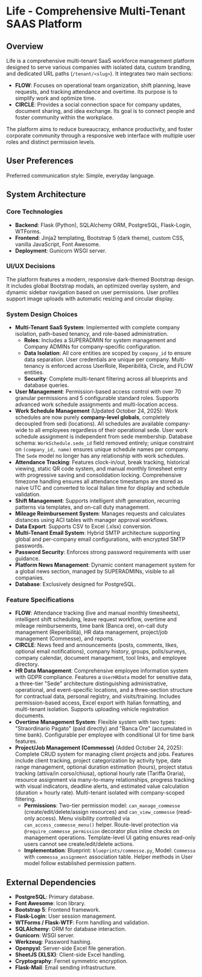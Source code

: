 # Life - Comprehensive Multi-Tenant SAAS Platform

## Overview
Life is a comprehensive multi-tenant SaaS workforce management platform designed to serve various companies with isolated data, custom branding, and dedicated URL paths (`/tenant/<slug>`). It integrates two main sections:

- **FLOW**: Focuses on operational team organization, shift planning, leave requests, and tracking attendance and overtime. Its purpose is to simplify work and optimize time.
- **CIRCLE**: Provides a social connection space for company updates, document sharing, and idea exchange. Its goal is to connect people and foster community within the workplace.

The platform aims to reduce bureaucracy, enhance productivity, and foster corporate community through a responsive web interface with multiple user roles and distinct permission levels.

## User Preferences
Preferred communication style: Simple, everyday language.

## System Architecture

### Core Technologies
- **Backend**: Flask (Python), SQLAlchemy ORM, PostgreSQL, Flask-Login, WTForms.
- **Frontend**: Jinja2 templating, Bootstrap 5 (dark theme), custom CSS, vanilla JavaScript, Font Awesome.
- **Deployment**: Gunicorn WSGI server.

### UI/UX Decisions
The platform features a modern, responsive dark-themed Bootstrap design. It includes global Bootstrap modals, an optimized overlay system, and dynamic sidebar navigation based on user permissions. User profiles support image uploads with automatic resizing and circular display.

### System Design Choices
- **Multi-Tenant SaaS System**: Implemented with complete company isolation, path-based tenancy, and role-based administration.
  - **Roles**: Includes a SUPERADMIN for system management and Company ADMINs for company-specific configuration.
  - **Data Isolation**: All core entities are scoped by `company_id` to ensure data separation. User credentials are unique per company. Multi-tenancy is enforced across UserRole, Reperibilità, Circle, and FLOW entities.
  - **Security**: Complete multi-tenant filtering across all blueprints and database queries.
- **User Management**: Permission-based access control with over 70 granular permissions and 5 configurable standard roles. Supports advanced work schedule assignments and multi-location access.
- **Work Schedule Management** (Updated October 24, 2025): Work schedules are now purely **company-level globals**, completely decoupled from sedi (locations). All schedules are available company-wide to all employees regardless of their operational sede. User work schedule assignment is independent from sede membership. Database schema: `WorkSchedule.sede_id` field removed entirely; unique constraint on `(company_id, name)` ensures unique schedule names per company. The `Sede` model no longer has any relationship with work schedules.
- **Attendance Tracking**: Features clock-in/out, break tracking, historical viewing, static QR code system, and manual monthly timesheet entry with progressive saving and consolidation locking. Comprehensive timezone handling ensures all attendance timestamps are stored as naive UTC and converted to local Italian time for display and schedule validation.
- **Shift Management**: Supports intelligent shift generation, recurring patterns via templates, and on-call duty management.
- **Mileage Reimbursement System**: Manages requests and calculates distances using ACI tables with manager approval workflows.
- **Data Export**: Supports CSV to Excel (.xlsx) conversion.
- **Multi-Tenant Email System**: Hybrid SMTP architecture supporting global and per-company email configurations, with encrypted SMTP passwords.
- **Password Security**: Enforces strong password requirements with user guidance.
- **Platform News Management**: Dynamic content management system for a global news section, managed by SUPERADMINs, visible to all companies.
- **Database**: Exclusively designed for PostgreSQL.

### Feature Specifications
- **FLOW**: Attendance tracking (live and manual monthly timesheets), intelligent shift scheduling, leave request workflow, overtime and mileage reimbursements, time bank (Banca ore), on-call duty management (Reperibilità), HR data management, project/job management (Commesse), and reports.
- **CIRCLE**: News feed and announcements (posts, comments, likes, optional email notifications), company history, groups, polls/surveys, company calendar, document management, tool links, and employee directory.
- **HR Data Management**: Comprehensive employee information system with GDPR compliance. Features a `UserHRData` model for sensitive data, a three-tier "Sede" architecture distinguishing administrative, operational, and event-specific locations, and a three-section structure for contractual data, personal registry, and visits/training. Includes permission-based access, Excel export with Italian formatting, and multi-tenant isolation. Supports uploading vehicle registration documents.
- **Overtime Management System**: Flexible system with two types: "Straordinario Pagato" (paid directly) and "Banca Ore" (accumulated in time bank). Configurable per employee with conditional UI for time bank features.
- **Project/Job Management (Commesse)** (Added October 24, 2025): Complete CRUD system for managing client projects and jobs. Features include client tracking, project categorization by activity type, date range management, optional duration estimation (hours), project status tracking (attiva/in corso/chiusa), optional hourly rate (Tariffa Oraria), resource assignment via many-to-many relationships, progress tracking with visual indicators, deadline alerts, and estimated value calculation (duration × hourly rate). Multi-tenant isolated with company-scoped filtering. 
  - **Permissions**: Two-tier permission model: `can_manage_commesse` (create/edit/delete/assign resources) and `can_view_commesse` (read-only access). Menu visibility controlled via `can_access_commesse_menu()` helper. Route-level protection via `@require_commesse_permission` decorator plus inline checks on management operations. Template-level UI gating ensures read-only users cannot see create/edit/delete actions.
  - **Implementation**: Blueprint: `blueprints/commesse.py`, Model: `Commessa` with `commessa_assignment` association table. Helper methods in User model follow established permission pattern.

## External Dependencies
- **PostgreSQL**: Primary database.
- **Font Awesome**: Icon library.
- **Bootstrap 5**: Frontend framework.
- **Flask-Login**: User session management.
- **WTForms / Flask-WTF**: Form handling and validation.
- **SQLAlchemy**: ORM for database interaction.
- **Gunicorn**: WSGI server.
- **Werkzeug**: Password hashing.
- **Openpyxl**: Server-side Excel file generation.
- **SheetJS (XLSX)**: Client-side Excel handling.
- **Cryptography**: Fernet symmetric encryption.
- **Flask-Mail**: Email sending infrastructure.